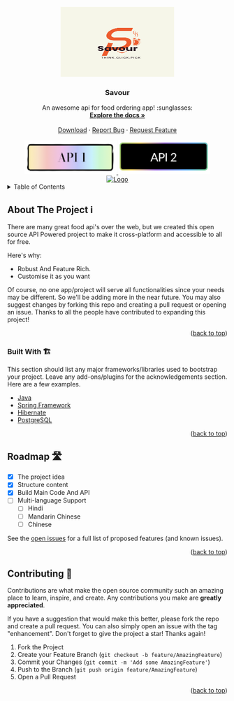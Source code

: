 <div id="top" align="center"></div>

<!-- PROJECT LOGO -->
<br />
<div align="center">
  <a href="https://github.com/mar-java/savour-api/">
    <img src="https://github.com/mar-java/savour-api/blob/master/assets/logo.png" alt="Logo" width="260" height="160">
  </a>

  <h3 align="center">Savour</h3>

  <p align="center">
    An awesome api for food ordering app! :sunglasses:
    <br />
    <a href="https://github.com/mar-java/savour-api/"><strong>Explore the docs »</strong></a>
    <br />
    <br />
    <a href="https://pyquad.github.io/peak.py/">Download</a>
    ·
    <a href="https://github.com/PyQuad/peak.py">Report Bug</a>
    ·
    <a href="https://github.com/PyQuad/peak.py">Request Feature</a>

  </p>
</div>

<div align="center">
  <a href="https://google.com">
    <img src="https://github.com/PyQuad/peak.py/blob/main/assets/bt2.png" width="211", height="77" alt="API 1">
  </a> 

  <a href="https://google.com">
    <img src="https://raw.githubusercontent.com/PyQuad/peak.py/main/assets/bt4.png" alt="API 2">
  </a> 
</div>



<div align="center">
  <a href="https://github.com/mar-java/savour-api">
    <img src="" alt="Logo">
  </a> 
</div>



<!-- TABLE OF CONTENTS -->
<details>
  <summary>Table of Contents</summary>
  <ol>
    <li>
      <a href="#about-the-project">About The Project</a>
      <ul>
        <li><a href="#built-with">Built With</a></li>
      </ul>
    </li>
    <li>
      <a href="#getting-started">Getting Started</a>
      <ul>
        <li><a href="#prerequisites">Prerequisites</a></li>
        <li><a href="#installation">Installation</a></li>
      </ul>
    </li>
    <li><a href="#usage">Usage</a></li>
    <li><a href="#roadmap">Roadmap</a></li>
    <li><a href="#contributing">Contributing</a></li>
    <li><a href="#license">License</a></li>
    <li><a href="#contact">Contact</a></li>
    <li><a href="#acknowledgments">Acknowledgments</a></li>
  </ol>
</details>



<!-- ABOUT THE PROJECT -->
## About The Project :information_source:

<!--[![Product Name Screen Shot][product-screenshot]](https://google.com)-->

There are many great food api's over the web, but we created this open source API Powered project to make it cross-platform and accessible to all for free.

Here's why:
* Robust And Feature Rich.
* Customise it as you want

Of course, no one app/project will serve all functionalities since your needs may be different. So we'll be adding more in the near future. You may also suggest changes by forking this repo and creating a pull request or opening an issue. Thanks to all the people have contributed to expanding this project!


<p align="right">(<a href="#top">back to top</a>)</p>



### Built With 🏗️

This section should list any major frameworks/libraries used to bootstrap your project. Leave any add-ons/plugins for the acknowledgements section. Here are a few examples.

* [Java](https://java.com/en/)
* [Spring Framework](https://spring.io)
* [Hibernate](https://docs.aiohttp.org/en/stable/)
* [PostgreSQL](https://www.postgresql.org)

<p align="right">(<a href="#top">back to top</a>)</p>



<!--- GETTING STARTED
## Getting Started 

This is an example of how you may give instructions on setting up your project locally.
To get a local copy up and running follow these simple example steps.

### Prerequisites

This is an example of how to list things you need to use the software and how to install them.
* npm
  ```sh
  npm install npm@latest -g
  ```

### Installation

_Below is an example of how you can instruct your audience on installing and setting up your app. This template doesn't rely on any external dependencies or services._

1. Get a free API Key at [https://example.com](https://example.com)
2. Clone the repo
   ```sh
   git clone https://github.com/your_username_/Project-Name.git
   ```
3. Install NPM packages
   ```sh
   npm install
   ```
4. Enter your API in `config.js`
   ```js
   const API_KEY = 'ENTER YOUR API';
   ```

<p align="right">(<a href="#top">back to top</a>)</p>



 USAGE EXAMPLES
## Usage

Use this space to show useful examples of how a project can be used. Additional screenshots, code examples and demos work well in this space. You may also link to more resources.

_For more examples, please refer to the [Documentation](https://example.com)_

<p align="right">(<a href="#top">back to top</a>)</p> --->



<!-- ROADMAP -->
## Roadmap 🛣️

- [x] The project idea
- [x] Structure content
- [x] Build Main Code And API
- [ ] Multi-language Support
    - [ ] Hindi
    - [ ] Mandarin Chinese
    - [ ] Chinese

See the [open issues](https://github.com/mar-java/savour-api/issues) for a full list of proposed features (and known issues).

<p align="right">(<a href="#top">back to top</a>)</p>



<!-- CONTRIBUTING -->
## Contributing :raised_hands:

Contributions are what make the open source community such an amazing place to learn, inspire, and create. Any contributions you make are **greatly appreciated**.

If you have a suggestion that would make this better, please fork the repo and create a pull request. You can also simply open an issue with the tag "enhancement".
Don't forget to give the project a star! Thanks again!

1. Fork the Project
2. Create your Feature Branch (`git checkout -b feature/AmazingFeature`)
3. Commit your Changes (`git commit -m 'Add some AmazingFeature'`)
4. Push to the Branch (`git push origin feature/AmazingFeature`)
5. Open a Pull Request

<p align="right">(<a href="#top">back to top</a>)</p>



<!--LICENSE
## License

Distributed under the MIT License. See `LICENSE.txt` for more information.

<p align="right">(<a href="#top">back to top</a>)</p>



<!--- CONTACT
## Contact


Project Link: [https://github.com/mar-java/savour-api](https://github.com/your_username/repo_name)

<p align="right">(<a href="#top">back to top</a>)</p> --->
